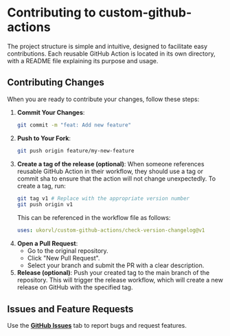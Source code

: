 # Contributing to custom-github-actions

The project structure is simple and intuitive, designed to facilitate easy contributions. Each reusable GitHub Action is located in its own directory, with a README file explaining its purpose and usage.

## Contributing Changes

When you are ready to contribute your changes, follow these steps:
1. **Commit Your Changes**:
   ```sh
   git commit -m "feat: Add new feature"
   ```
2. **Push to Your Fork**:
   ```sh
   git push origin feature/my-new-feature
   ```
3. **Create a tag of the release (optional)**:
   When someone references reusable GitHub Action in their workflow, they should use a tag or commit sha to ensure that the action will not change unexpectedly. To create a tag, run:
   ```sh
   git tag v1 # Replace with the appropriate version number
   git push origin v1
   ```
   This can be referenced in the workflow file as follows:
   ```yaml
   uses: ukorvl/custom-github-actions/check-version-changelog@v1
   ```
4. **Open a Pull Request**:
   - Go to the original repository.
   - Click "New Pull Request".
   - Select your branch and submit the PR with a clear description.
5. **Release (optional)**:
   Push your created tag to the main branch of the repository. This will trigger the release workflow, which will create a new release on GitHub with the specified tag.

## Issues and Feature Requests
Use the [**GitHub Issues**](https://github.com/ukorvl/custom-github-actions/issues) tab to report bugs and request features.
